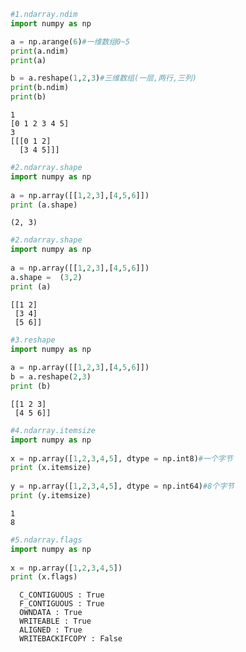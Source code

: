 ```python
#1.ndarray.ndim
import numpy as np 

a = np.arange(6)#一维数组0~5
print(a.ndim)
print(a)

b = a.reshape(1,2,3)#三维数组(一层,两行,三列)
print(b.ndim)
print(b)
```

    1
    [0 1 2 3 4 5]
    3
    [[[0 1 2]
      [3 4 5]]]
    


```python
#2.ndarray.shape
import numpy as np  
 
a = np.array([[1,2,3],[4,5,6]])  
print (a.shape)
```

    (2, 3)
    


```python
#2.ndarray.shape
import numpy as np 
 
a = np.array([[1,2,3],[4,5,6]]) 
a.shape =  (3,2)  
print (a)
```

    [[1 2]
     [3 4]
     [5 6]]
    


```python
#3.reshape
import numpy as np 
 
a = np.array([[1,2,3],[4,5,6]]) 
b = a.reshape(2,3)  
print (b)
```

    [[1 2 3]
     [4 5 6]]
    


```python
#4.ndarray.itemsize
import numpy as np 
   
x = np.array([1,2,3,4,5], dtype = np.int8)#一个字节
print (x.itemsize)
 
y = np.array([1,2,3,4,5], dtype = np.int64)#8个字节
print (y.itemsize)
```

    1
    8
    


```python
#5.ndarray.flags
import numpy as np 
 
x = np.array([1,2,3,4,5])  
print (x.flags)
```

      C_CONTIGUOUS : True
      F_CONTIGUOUS : True
      OWNDATA : True
      WRITEABLE : True
      ALIGNED : True
      WRITEBACKIFCOPY : False
    
    


```python

```
